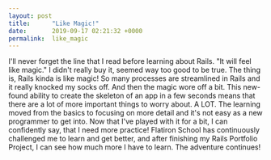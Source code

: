 ```yaml
---
layout: post
title:      "Like Magic!"
date:       2019-09-17 02:21:32 +0000
permalink:  like_magic
---
```



I'll never forget the line that I read before learning about Rails. "It will feel like magic." I didn't really buy it, seemed way too good to be true. The thing is, Rails kinda is like magic! So many processes are streamlined in Rails and it really knocked my socks off. And then the magic wore off a bit. This new-found ability to create the skeleton of an app in a few seconds means that there are a lot of more important things to worry about. A LOT. The learning moved from the basics to focusing on more detail and it's not easy as a new programmer to get into. Now that I've played with it for a bit, I can confidently say, that I need more practice! Flatiron School has continuously challenged me to learn and get better, and after finishing my Rails Portfolio Project, I can see how much more I have to learn. The adventure continues!
